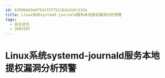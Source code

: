 ```yaml
---
id: 639904d3e4f5d1f57751162e3e9c133a
title: Linux系统systemd-journald服务本地提权漏洞分析预警
tags: 
  - 安全资讯
  - 360CERT
---
```


# Linux系统systemd-journald服务本地提权漏洞分析预警

